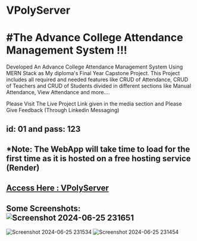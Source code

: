 # VPolyServer


# #The Advance College Attendance Management System !!!


Developed An Advance College Attendance Management System Using MERN Stack as My diploma's Final Year Capstone Project.
This Project includes all required and needed features like CRUD of Attendance, CRUD of Teachers and CRUD of Students divided in different sections like Manual Attendance, View Attendance and more....

Please Visit The Live Project Link given in the media section and Please Give Feedback (Through Linkedin Messaging)

## id: 01 and pass: 123

## *Note: The WebApp will take time to load for  the first time as it is hosted on a free hosting service (Render)

## [ Access Here : VPolyServer ](https://vpolyserver.onrender.com)

## Some Screenshots:![Screenshot 2024-06-25 231651](https://github.com/ItsOmiii2005/VPolyServer/assets/101080173/b81e91eb-185a-41bd-a71f-ec04207af424)

![Screenshot 2024-06-25 231534](https://github.com/ItsOmiii2005/VPolyServer/assets/101080173/d13822f9-3cf7-4f06-88aa-f24393565aa7)
![Screenshot 2024-06-25 231454](https://github.com/ItsOmiii2005/VPolyServer/assets/101080173/1b10440c-bdf5-4768-aaa2-ae632b927441)
